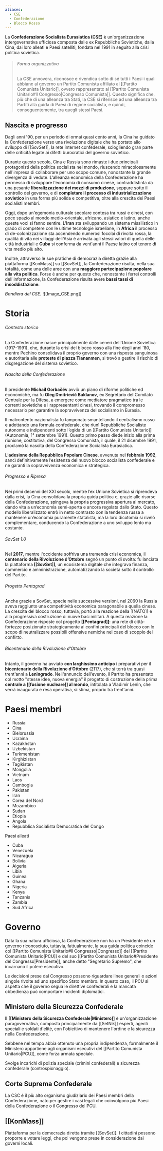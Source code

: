 ```yaml
---
aliases:
  - CSE
  - Confederazione
  - Blocco Rosso
---
```

La **Confederazione Socialista Eurasiatica (CSE)** è un'organizzazione intergovernativa ufficiosa composta dalle ex Repubbliche Sovietiche, dalla Cina, dai loro alleati e Paesi satelliti, fondata nel 1991 in seguito alla crisi politica sovietica. 

> ###### Forma organizzativa
> La CSE annovera, riconosce e rivendica sotto di sé tutti i Paesi i quali abbiano al governo un Partito Comunista affiliato al [[Partito Comunista Unitario]], ovvero rappresentato al [[Partito Comunista Unitario#Il Congresso|Congresso Comunista]]. Questo significa che, più che di una alleanza tra Stati, la CSE si riferisce ad una alleanza tra Partiti alla guida di Paesi di regime socialista, e quindi, conseguentemente, tra quegli stessi Paesi.

## Nascita e progresso
Dagli anni '90, per un periodo di ormai quasi cento anni, la Cina ha guidato la Confederazione verso una rivoluzione digitale che ha portato allo sviluppo di [[SovSet]], la rete internet confederale, sciogliendo gran parte delle criticità legate ai difetti burocratici del governo sovietico.

Durante questo secolo, Cina e Russia sono rimaste i due principali protagonisti della politica socialista nel mondo, riuscendo miracolosamente nell'impresa di collaborare per uno scopo comune, nonostante la grande divergenza di vedute. L'alleanza economica della Confederazione ha permesso di sviluppare l'economia di consumo cinese, contraddistinta da una pesante **liberalizzazione dei mezzi di produzione**, seppure sotto il controllo del governo, e di **completare il processo di industrializzazione sovietico** in una forma più solida e competitiva, oltre alla crescita dei Paesi socialisti membri.

Oggi, dopo un'egemonia culturale secolare contesa tra russi e cinesi, con poco spazio al mondo medio-orientale, africano, asiatico e latino, anche queste voci si fanno sentire. L'**Iran** sta sviluppando un sistema missilistico in grado di competere con le ultime tecnologie israeliane, in **Africa** il processo di de-colonizzazione sta accendendo numerosi focolai di rivolta rossa, la qualità di vita nei villaggi dell'Asia è arrivata agli stessi valori di quella delle città industriali e **Cuba** si conferma da vent'anni il Paese latino col tenore di vita medio più alto.

Inoltre, attraverso le sue pratiche di democrazia diretta grazie alla piattaforma [[KonMass]] su [[SovSet]], la Confederazione risulta, nella sua totalità, come una delle aree con una **maggiore partecipazione popolare alla vita politica**. Forse è anche per questo che, nonostante i ferrei controlli dell'informazione, la Confederazione risulta avere **bassi tassi di insoddisfazione**.

*Bandiera del CSE.*
![[Image_CSE.png]]

# Storia

###### Contesto storico
La Confederazione nasce principalmente dalle ceneri dell'Unione Sovietica (1917-1991), che, durante la crisi del blocco rosso alla fine degli anni '80, mentre Pechino consolidava il proprio governo con una risposta sanguinosa e autoritaria alle **proteste di piazza Tiananmen**, si trovò a gestire il rischio di disgregazione del sistema sovietico.
###### Nascita della Confederazione
Il presidente **Michail Gorbačëv** avviò un piano di riforme politiche ed economiche, ma fu **Oleg Dmitrievič Baklanov**, ex Segretario del Comitato Centrale per la Difesa, a emergere come mediatore pragmatico tra le correnti sovietiche e i rappresentanti cinesi, trovando il compromesso necessario per garantire la sopravvivenza del socialismo in Eurasia. 

Il malcontento nazionalista fu tamponato smantellando il centralismo russo e adottando una formula confederale, che riunì Repubbliche Socialiste autonome e indipendenti sotto l’egida di un [[Partito Comunista Unitario]] (Autonomia, 1° settembre 1991). Questo primo passo diede inizio alla prima riunione, costitutiva, del Congresso Comunista, il quale, il 21 dicembre 1991, proclamò la nascita della Confederazione Socialista Eurasiatica. 

L’**adesione della Repubblica Popolare Cinese**, avvenuta nel **febbraio 1992**, sancì definitivamente l’esistenza del nuovo blocco socialista confederale e ne garantì la sopravvivenza economica e strategica.
###### Progresso e Ripresa
Nei primi decenni del XXI secolo, mentre l’ex Unione Sovietica si riprendeva dalla crisi, la Cina consolidava la propria guida politica e, grazie alle risorse della Confederazione, spingeva la propria progressiva apertura al mercato, dando vita a un’economia semi-aperta e ancora regolata dallo Stato. Questo modello liberalizzato entrò in netto contrasto con la tendenza russa a mantenere un’economia puramente statalista, ma la loro dicotomia si rivelò complementare, conducendo la Confederazione a uno sviluppo lento ma costante.

###### SovSet 1.0
Nel **2017**, mentre l'occidente soffriva una tremenda crisi economica, il **centenario della Rivoluzione d’Ottobre** segnò un punto di svolta: fu lanciata la piattaforma **[[SovSet]]**, un ecosistema digitale che integrava finanza, commercio e amministrazione, automatizzando la società sotto il controllo del Partito.

###### Progetto Pentagrad
Anche grazie a SovSet, specie nelle successive versioni, nel 2060 la Russia aveva raggiunto una competitività economica paragonabile a quella cinese. La crescita del blocco rosso, tuttavia, portò alla reazione della [[NATO]] e alla progressiva costruzione di nuove basi militari. A questa reazione la Confederazione risposte col progetto **[[Pentagrad]]**: una rete di città-fortezze posizionate strategicamente ai confini principali del blocco con lo scopo di neutralizzare possibili offensive nemiche nel caso di scoppio del conflitto.

###### Bicentenario della Rivoluzione d'Ottobre
Intanto, il governo ha avviato **con larghissimo anticipo** i preparativi per il **bicentenario della Rivoluzione d’Ottobre** (2117), che si terrà tra quasi trent'anni a **Leningrado**. Nell'annuncio dell'evento, il Partito ha presentato col motto "stesse idee, nuova energia" il progetto di costruzione della prima **centrale a [[fusione nucleare]] al mondo**, intitolata a Vladimir Lenin, che verrà inaugurata e resa operativa, si stima, proprio tra trent'anni.

# Paesi membri

- Russia
- Cina
- Bielorussia
- Ucraina
- Kazakhstan
- Uzbekistan
- Turkmenistan
- Kirghizistan
- Tagikistan
- Mongolia
- Vietnam
- Laos
- Cambogia
- Pakistan
- Iran
- Corea del Nord
- Mozambico
- Sudan
- Etiopia
- Angola
- Repubblica Socialista Democratica del Congo

Paesi alleati
- Cuba
- Venezuela
- Nicaragua
- Bolivia
- Algeria
- Libia
- Guinea
- Ghana
- Nigeria
- Kenya
- Tanzania
- Zambia
- Sud Africa
# Governo
Data la sua natura ufficiosa, la Confederazione non ha un Presidente né un governo riconosciuto, tuttavia, fattualmente, la sua guida politica coincide col [[Partito Comunista Unitario#Il Congresso|Congresso]] del [[Partito Comunista Unitario|PCU]] e del suo [[Partito Comunista Unitario#Presidente del Congresso|Presidente]], anche detto "Segretario Supremo", che incarnano il potere esecutivo.

Le decisioni prese dal Congresso possono riguardare linee generali o azioni singole rivolte ad uno specifico Stato membro. In questo caso, il PCU si aspetta che il governo segua le direttive confederali e la mancata obbedienza può comportare incidenti diplomatici.
## Ministero della Sicurezza Confederale
Il **[[Ministero della Sicurezza Confederale|Ministero]]** è un'organizzazione paragovernativa, composta principalmente da [[SetNik]] esperti, agenti speciali e soldati d'elité, con l'obiettivo di mantenere l'ordine e la sicurezza nella Confederazione.

Sebbene nel tempo abbia ottenuto una propria indipendenza, formalmente il Ministero appartiene agli organismi esecutivi del [[Partito Comunista Unitario|PCU]], come forza armata speciale.

Svolge incarichi di polizia speciale (crimini confederali) e sicurezza confederale (controspionaggio).
## Corte Suprema Confederale
La CSC è il più alto organismo giudiziario dei Paesi membri della Confederazione, nato per gestire i casi legali che coinvolgono più Paesi della Confederazione o il Congresso del PCU.
## [[KonMass]]
Piattaforma per la democrazia diretta tramite [[SovSet]]. I cittadini possono proporre e votare leggi, che poi vengono prese in considerazione dai governi locali. 